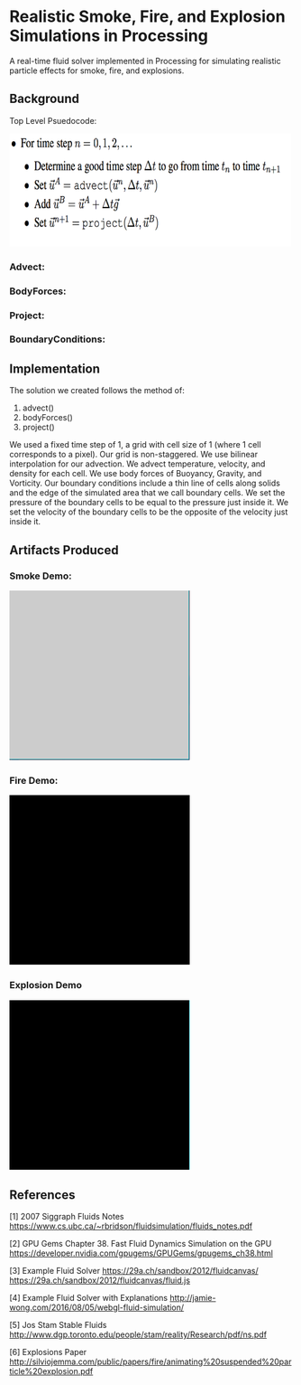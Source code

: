 Realistic Smoke, Fire, and Explosion Simulations in Processing
======

A real-time fluid solver implemented in Processing for simulating realistic particle effects for smoke, fire, and explosions.

## Background
Top Level Psuedocode:

<img src="https://github.com/Ryanjmeek/CS384G_Final/blob/master/images/TopPsuedo.png" width="500" height="200">

### Advect:

### BodyForces:

### Project:

### BoundaryConditions:


## Implementation

The solution we created follows the method of:

1. advect()
2. bodyForces()
3. project()

We used a fixed time step of 1, a grid with cell size of 1 (where 1 cell corresponds to a pixel). Our grid is non-staggered. We use bilinear interpolation for our advection. We advect temperature, velocity, and density for each cell. We use body forces of Buoyancy, Gravity, and Vorticity. Our boundary conditions include a thin line of cells along solids and the edge of the simulated area that we call boundary cells. We set the pressure of the boundary cells to be equal to the pressure just inside it. We set the velocity of the boundary cells to be the opposite of the velocity just inside it. 

## Artifacts Produced

### Smoke Demo:

<img src="https://github.com/Ryanjmeek/CS384G_Final/blob/master/images/SmokeDemo.gif" width="320" height="300">

### Fire Demo:

<img src="https://github.com/Ryanjmeek/CS384G_Final/blob/master/images/FireDemo.gif" width="320" height="300">

### Explosion Demo

<img src="https://github.com/Ryanjmeek/CS384G_Final/blob/master/images/SourceExplosionDemo.gif" width="320" height="300">


## References
[1] 2007 Siggraph Fluids Notes
https://www.cs.ubc.ca/~rbridson/fluidsimulation/fluids_notes.pdf

[2] GPU Gems Chapter 38. Fast Fluid Dynamics Simulation on the GPU
https://developer.nvidia.com/gpugems/GPUGems/gpugems_ch38.html

[3] Example Fluid Solver
https://29a.ch/sandbox/2012/fluidcanvas/
https://29a.ch/sandbox/2012/fluidcanvas/fluid.js

[4] Example Fluid Solver with Explanations
http://jamie-wong.com/2016/08/05/webgl-fluid-simulation/

[5] Jos Stam Stable Fluids
http://www.dgp.toronto.edu/people/stam/reality/Research/pdf/ns.pdf

[6] Explosions Paper
http://silviojemma.com/public/papers/fire/animating%20suspended%20particle%20explosion.pdf

